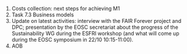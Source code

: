 1. Costs collection: next steps for achieving M1
2. Task 7.3 Business models 
3. Update on latest activities: interview with the FAIR Forever project and DPC; presentation by the EOSC secretariat about the progress of the Sustainability WG during the ESFRI workshop (and what will come up during the EOSC symposium in 22/10 10:15-11:00).
4. AOB
